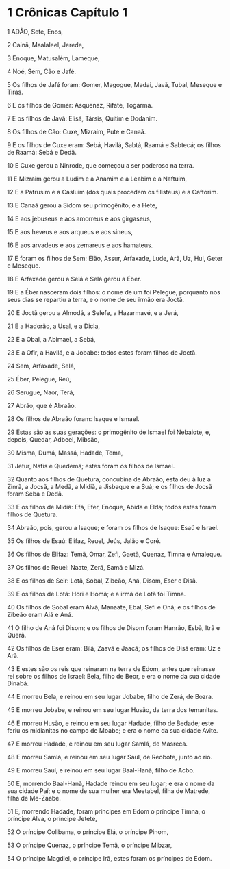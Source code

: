 # 1 Crônicas Capítulo 1

1	ADÃO, Sete, Enos,

2	Cainã, Maalaleel, Jerede,

3	Enoque, Matusalém, Lameque,

4	Noé, Sem, Cão e Jafé.

5	Os filhos de Jafé foram: Gomer, Magogue, Madai, Javã, Tubal, Meseque e Tiras.

6	E os filhos de Gomer: Asquenaz, Rifate, Togarma.

7	E os filhos de Javã: Elisá, Társis, Quitim e Dodanim.

8	Os filhos de Cão: Cuxe, Mizraim, Pute e Canaã.

9	E os filhos de Cuxe eram: Sebá, Havilá, Sabtá, Raamá e Sabtecá; os filhos de Raamá: Sebá e Dedã.

10	E Cuxe gerou a Ninrode, que começou a ser poderoso na terra.

11	E Mizraim gerou a Ludim e a Anamim e a Leabim e a Naftuim,

12	E a Patrusim e a Casluim (dos quais procedem os filisteus) e a Caftorim.

13	E Canaã gerou a Sidom seu primogênito, e a Hete,

14	E aos jebuseus e aos amorreus e aos girgaseus,

15	E aos heveus e aos arqueus e aos sineus,

16	E aos arvadeus e aos zemareus e aos hamateus.

17	E foram os filhos de Sem: Elão, Assur, Arfaxade, Lude, Arã, Uz, Hul, Geter e Meseque.

18	E Arfaxade gerou a Selá e Selá gerou a Éber.

19	E a Éber nasceram dois filhos: o nome de um foi Pelegue, porquanto nos seus dias se repartiu a terra, e o nome de seu irmão era Joctã.

20	E Joctã gerou a Almodá, a Selefe, a Hazarmavé, e a Jerá,

21	E a Hadorão, a Usal, e a Dicla,

22	E a Obal, a Abimael, a Sebá,

23	E a Ofir, a Havilá, e a Jobabe: todos estes foram filhos de Joctã.

24	Sem, Arfaxade, Selá,

25	Éber, Pelegue, Reú,

26	Serugue, Naor, Terá,

27	Abrão, que é Abraão.

28	Os filhos de Abraão foram: Isaque e Ismael.

29	Estas são as suas gerações: o primogênito de Ismael foi Nebaiote, e, depois, Quedar, Adbeel, Mibsão,

30	Misma, Dumá, Massá, Hadade, Tema,

31	Jetur, Nafis e Quedemá; estes foram os filhos de Ismael.

32	Quanto aos filhos de Quetura, concubina de Abraão, esta deu à luz a Zinrã, a Jocsã, a Medã, a Midiã, a Jisbaque e a Suá; e os filhos de Jocsã foram Seba e Dedã.

33	E os filhos de Midiã: Efá, Efer, Enoque, Abida e Elda; todos estes foram filhos de Quetura.

34	Abraão, pois, gerou a Isaque; e foram os filhos de Isaque: Esaú e Israel.

35	Os filhos de Esaú: Elifaz, Reuel, Jeús, Jalão e Coré.

36	Os filhos de Elifaz: Temã, Omar, Zefi, Gaetã, Quenaz, Timna e Amaleque.

37	Os filhos de Reuel: Naate, Zerá, Samá e Mizá.

38	E os filhos de Seir: Lotã, Sobal, Zibeão, Aná, Disom, Eser e Disã.

39	E os filhos de Lotã: Hori e Homã; e a irmã de Lotã foi Timna.

40	Os filhos de Sobal eram Alvã, Manaate, Ebal, Sefi e Onã; e os filhos de Zibeão eram Aiá e Aná.

41	O filho de Aná foi Disom; e os filhos de Disom foram Hanrão, Esbã, Itrã e Querã.

42	Os filhos de Eser eram: Bilã, Zaavã e Jaacã; os filhos de Disã eram: Uz e Arã.

43	E estes são os reis que reinaram na terra de Edom, antes que reinasse rei sobre os filhos de Israel: Bela, filho de Beor, e era o nome da sua cidade Dinabá.

44	E morreu Bela, e reinou em seu lugar Jobabe, filho de Zerá, de Bozra.

45	E morreu Jobabe, e reinou em seu lugar Husão, da terra dos temanitas.

46	E morreu Husão, e reinou em seu lugar Hadade, filho de Bedade; este feriu os midianitas no campo de Moabe; e era o nome da sua cidade Avite.

47	E morreu Hadade, e reinou em seu lugar Samlá, de Masreca.

48	E morreu Samlá, e reinou em seu lugar Saul, de Reobote, junto ao rio.

49	E morreu Saul, e reinou em seu lugar Baal-Hanã, filho de Acbo.

50	E, morrendo Baal-Hanã, Hadade reinou em seu lugar; e era o nome da sua cidade Paí; e o nome de sua mulher era Meetabel, filha de Matrede, filha de Me-Zaabe.

51	E, morrendo Hadade, foram príncipes em Edom o príncipe Timna, o príncipe Alva, o príncipe Jetete,

52	O príncipe Oolibama, o príncipe Elá, o príncipe Pinom,

53	O príncipe Quenaz, o príncipe Temã, o príncipe Mibzar,

54	O príncipe Magdiel, o príncipe Irã, estes foram os príncipes de Edom.

